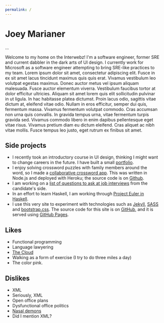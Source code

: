 ```yaml
---
permalink: /
---
```

Joey Marianer
=============
<span class="visible-xs visible-sm">
...
</span>

Welcome to my home on the Interwebz! I'm a software engineer, former SRE and current dabbler in the dark arts of UI design. I currently work for Microsoft as a software engineer attempting to bring SRE-like practices to my team.
Lorem ipsum dolor sit amet, consectetur adipiscing elit. Fusce in ex sit amet lacus tincidunt maximus quis quis erat. Vivamus vestibulum leo volutpat egestas maximus. Donec auctor metus vel ipsum aliquam malesuada. Fusce auctor elementum viverra. Vestibulum faucibus tortor at dolor efficitur ultricies. Aliquam sit amet lorem quis elit sollicitudin pulvinar in ut ligula. In hac habitasse platea dictumst. Proin lacus odio, sagittis vitae dictum at, eleifend vitae odio. Nullam in eros efficitur, semper dui quis, fermentum massa. Vivamus fermentum volutpat commodo. Cras accumsan non urna quis convallis. In gravida tempus urna, vitae fermentum turpis gravida sed. Vivamus commodo libero in enim dapibus pellentesque eget vitae risus. Vivamus pretium diam eu dictum eleifend. Cras aliquet ac nibh vitae mollis. Fusce tempus leo justo, eget rutrum ex finibus sit amet.

Side projects
-------------
- I recently took an introductory course in UI design, thinking I might want to change careers in the future. I have built a small [portfolio](#).
- I enjoy solving crossword puzzles with family members around the word, so I made a [collaborative crossword app](#). This was written in Node.js and deployed with Heroku; the source code is on [Github](#).
- I am working on a [list of questions to ask at job interviews](#) from the candidate's side.
- In an effort to learn Haskell, I am working through [Project Euler in Haskell](#).
- I use this very site to experiment with technologies such as [Jekyll](#), [SASS](#) and [bootstrap.css](#). The source code for this site is on [GitHub](#), and it is served using [GitHub Pages](#).

Likes
-----
- Functional programming
- Language lawyering
- [The Cloud](https://xkcd.com/908/)
- Walking as a form of exercise (I try to do three miles a day)
- The color <span class="pink">pink</span>.

Dislikes
--------
- XML
- Seriously, XML
- Open office plans
- Dysfunctional office politics
- [Nasal demons](#)
- Did I mention XML?

